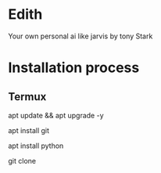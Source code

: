 # Edith
Your own personal ai like jarvis by tony Stark
# Installation process 
## Termux 
 apt update && apt upgrade -y 

apt install git 

apt install python 

git clone 

